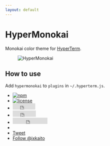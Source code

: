 ```yaml
---
layout: default
---
```


# HyperMonokai

Monokai color theme for <a href="https://hyperterm.org" target="_blank">HyperTerm</a>.

<figure class="main-image"><img src="{{ '/assets/images/main-image.png' | prepend: site.baseurl | prepend: site.url }}" alt="HyperMonokai"></figure>

## How to use

Add `hypermonokai` to `plugins` in `~/.hyperterm.js`.

<ul class="badges">
    <li><a href="https://www.npmjs.com/package/hypermonokai"><img alt="npm" src="https://img.shields.io/npm/v/hypermonokai.svg"></a></li>
    <li><a href="https://github.com/ixkaito/hypermonokai/blob/master/LICENSE"><img alt="license" src="https://img.shields.io/github/license/ixkaito/hypermonokai.svg"></a></li>
    <li><iframe src="https://ghbtns.com/github-btn.html?user=ixkaito&repo=hypermonokai&type=star&count=true" frameborder="0" scrolling="0" width="72" height="20" allowTransparency="true" title="Star on GitHub"></iframe></li>
    <li><iframe src="https://ghbtns.com/github-btn.html?user=ixkaito&repo=hypermonokai&type=fork&count=true" frameborder="0" scrolling="0" width="74" height="20" allowTransparency="true" title="Fork on GitHub"></iframe></li>
    <li><iframe src="https://ghbtns.com/github-btn.html?user=ixkaito&type=follow" frameborder="0" scrolling="0" width="111" height="20" allowTransparency="true" title="Follow @ixkaito"></iframe></li>
    <li><div class="fb-like" data-href="{{ site.url }}{{ site.baseurl }}/" data-layout="button_count" data-action="like" data-show-faces="false" data-share="true"></div></li>
    <li><a href="https://twitter.com/share" class="twitter-share-button" data-url="{{ site.url }}{{ site.baseurl }}">Tweet</a></li>
    <li><a href="https://twitter.com/ixkaito" class="twitter-follow-button" data-show-count="false">Follow @ixkaito</a></li>
</ul>
